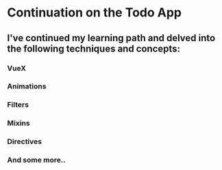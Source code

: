 # Continuation on the Todo App

## I've continued my learning path and delved into the following techniques and concepts:


### VueX

### Animations

### Filters

### Mixins

### Directives

### And some more..
